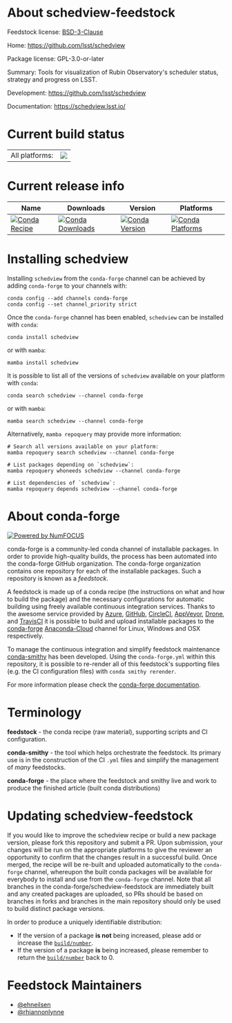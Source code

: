 About schedview-feedstock
=========================

Feedstock license: [BSD-3-Clause](https://github.com/conda-forge/schedview-feedstock/blob/main/LICENSE.txt)

Home: https://github.com/lsst/schedview

Package license: GPL-3.0-or-later

Summary: Tools for visualization of Rubin Observatory's scheduler status, strategy and progress on LSST.

Development: https://github.com/lsst/schedview

Documentation: https://schedview.lsst.io/

Current build status
====================


<table><tr><td>All platforms:</td>
    <td>
      <a href="https://dev.azure.com/conda-forge/feedstock-builds/_build/latest?definitionId=20454&branchName=main">
        <img src="https://dev.azure.com/conda-forge/feedstock-builds/_apis/build/status/schedview-feedstock?branchName=main">
      </a>
    </td>
  </tr>
</table>

Current release info
====================

| Name | Downloads | Version | Platforms |
| --- | --- | --- | --- |
| [![Conda Recipe](https://img.shields.io/badge/recipe-schedview-green.svg)](https://anaconda.org/conda-forge/schedview) | [![Conda Downloads](https://img.shields.io/conda/dn/conda-forge/schedview.svg)](https://anaconda.org/conda-forge/schedview) | [![Conda Version](https://img.shields.io/conda/vn/conda-forge/schedview.svg)](https://anaconda.org/conda-forge/schedview) | [![Conda Platforms](https://img.shields.io/conda/pn/conda-forge/schedview.svg)](https://anaconda.org/conda-forge/schedview) |

Installing schedview
====================

Installing `schedview` from the `conda-forge` channel can be achieved by adding `conda-forge` to your channels with:

```
conda config --add channels conda-forge
conda config --set channel_priority strict
```

Once the `conda-forge` channel has been enabled, `schedview` can be installed with `conda`:

```
conda install schedview
```

or with `mamba`:

```
mamba install schedview
```

It is possible to list all of the versions of `schedview` available on your platform with `conda`:

```
conda search schedview --channel conda-forge
```

or with `mamba`:

```
mamba search schedview --channel conda-forge
```

Alternatively, `mamba repoquery` may provide more information:

```
# Search all versions available on your platform:
mamba repoquery search schedview --channel conda-forge

# List packages depending on `schedview`:
mamba repoquery whoneeds schedview --channel conda-forge

# List dependencies of `schedview`:
mamba repoquery depends schedview --channel conda-forge
```


About conda-forge
=================

[![Powered by
NumFOCUS](https://img.shields.io/badge/powered%20by-NumFOCUS-orange.svg?style=flat&colorA=E1523D&colorB=007D8A)](https://numfocus.org)

conda-forge is a community-led conda channel of installable packages.
In order to provide high-quality builds, the process has been automated into the
conda-forge GitHub organization. The conda-forge organization contains one repository
for each of the installable packages. Such a repository is known as a *feedstock*.

A feedstock is made up of a conda recipe (the instructions on what and how to build
the package) and the necessary configurations for automatic building using freely
available continuous integration services. Thanks to the awesome service provided by
[Azure](https://azure.microsoft.com/en-us/services/devops/), [GitHub](https://github.com/),
[CircleCI](https://circleci.com/), [AppVeyor](https://www.appveyor.com/),
[Drone](https://cloud.drone.io/welcome), and [TravisCI](https://travis-ci.com/)
it is possible to build and upload installable packages to the
[conda-forge](https://anaconda.org/conda-forge) [Anaconda-Cloud](https://anaconda.org/)
channel for Linux, Windows and OSX respectively.

To manage the continuous integration and simplify feedstock maintenance
[conda-smithy](https://github.com/conda-forge/conda-smithy) has been developed.
Using the ``conda-forge.yml`` within this repository, it is possible to re-render all of
this feedstock's supporting files (e.g. the CI configuration files) with ``conda smithy rerender``.

For more information please check the [conda-forge documentation](https://conda-forge.org/docs/).

Terminology
===========

**feedstock** - the conda recipe (raw material), supporting scripts and CI configuration.

**conda-smithy** - the tool which helps orchestrate the feedstock.
                   Its primary use is in the construction of the CI ``.yml`` files
                   and simplify the management of *many* feedstocks.

**conda-forge** - the place where the feedstock and smithy live and work to
                  produce the finished article (built conda distributions)


Updating schedview-feedstock
============================

If you would like to improve the schedview recipe or build a new
package version, please fork this repository and submit a PR. Upon submission,
your changes will be run on the appropriate platforms to give the reviewer an
opportunity to confirm that the changes result in a successful build. Once
merged, the recipe will be re-built and uploaded automatically to the
`conda-forge` channel, whereupon the built conda packages will be available for
everybody to install and use from the `conda-forge` channel.
Note that all branches in the conda-forge/schedview-feedstock are
immediately built and any created packages are uploaded, so PRs should be based
on branches in forks and branches in the main repository should only be used to
build distinct package versions.

In order to produce a uniquely identifiable distribution:
 * If the version of a package **is not** being increased, please add or increase
   the [``build/number``](https://docs.conda.io/projects/conda-build/en/latest/resources/define-metadata.html#build-number-and-string).
 * If the version of a package **is** being increased, please remember to return
   the [``build/number``](https://docs.conda.io/projects/conda-build/en/latest/resources/define-metadata.html#build-number-and-string)
   back to 0.

Feedstock Maintainers
=====================

* [@ehneilsen](https://github.com/ehneilsen/)
* [@rhiannonlynne](https://github.com/rhiannonlynne/)

